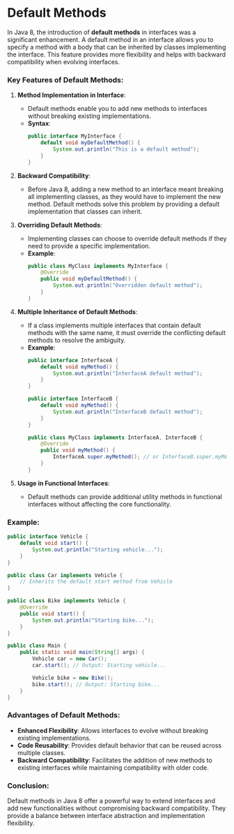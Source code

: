 # Default Methods

In Java 8, the introduction of **default methods** in interfaces was a significant enhancement. A default method in an interface allows you to specify a method with a body that can be inherited by classes implementing the interface. This feature provides more flexibility and helps with backward compatibility when evolving interfaces.

### Key Features of Default Methods:

1. **Method Implementation in Interface**:
   - Default methods enable you to add new methods to interfaces without breaking existing implementations.
   - **Syntax**:
     ```java
     public interface MyInterface {
         default void myDefaultMethod() {
             System.out.println("This is a default method");
         }
     }
     ```

2. **Backward Compatibility**:
   - Before Java 8, adding a new method to an interface meant breaking all implementing classes, as they would have to implement the new method. Default methods solve this problem by providing a default implementation that classes can inherit.

3. **Overriding Default Methods**:
   - Implementing classes can choose to override default methods if they need to provide a specific implementation.
   - **Example**:
     ```java
     public class MyClass implements MyInterface {
         @Override
         public void myDefaultMethod() {
             System.out.println("Overridden default method");
         }
     }
     ```

4. **Multiple Inheritance of Default Methods**:
   - If a class implements multiple interfaces that contain default methods with the same name, it must override the conflicting default methods to resolve the ambiguity.
   - **Example**:
     ```java
     public interface InterfaceA {
         default void myMethod() {
             System.out.println("InterfaceA default method");
         }
     }

     public interface InterfaceB {
         default void myMethod() {
             System.out.println("InterfaceB default method");
         }
     }

     public class MyClass implements InterfaceA, InterfaceB {
         @Override
         public void myMethod() {
             InterfaceA.super.myMethod(); // or InterfaceB.super.myMethod();
         }
     }
     ```

5. **Usage in Functional Interfaces**:
   - Default methods can provide additional utility methods in functional interfaces without affecting the core functionality.

### Example:
```java
public interface Vehicle {
    default void start() {
        System.out.println("Starting vehicle...");
    }
}

public class Car implements Vehicle {
    // Inherits the default start method from Vehicle
}

public class Bike implements Vehicle {
    @Override
    public void start() {
        System.out.println("Starting bike...");
    }
}

public class Main {
    public static void main(String[] args) {
        Vehicle car = new Car();
        car.start(); // Output: Starting vehicle...

        Vehicle bike = new Bike();
        bike.start(); // Output: Starting bike...
    }
}
```

### Advantages of Default Methods:
- **Enhanced Flexibility**: Allows interfaces to evolve without breaking existing implementations.
- **Code Reusability**: Provides default behavior that can be reused across multiple classes.
- **Backward Compatibility**: Facilitates the addition of new methods to existing interfaces while maintaining compatibility with older code.

### Conclusion:
Default methods in Java 8 offer a powerful way to extend interfaces and add new functionalities without compromising backward compatibility. They provide a balance between interface abstraction and implementation flexibility.